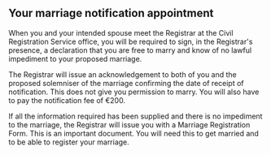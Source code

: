 ##  Your marriage notification appointment

When you and your intended spouse meet the Registrar at the Civil Registration
Service office, you will be required to sign, in the Registrar's presence, a
declaration that you are free to marry and know of no lawful impediment to
your proposed marriage.

The Registrar will issue an acknowledgement to both of you and the proposed
solemniser of the marriage confirming the date of receipt of notification.
This does not give you permission to marry. You will also have to pay the
notification fee of €200.

If all the information required has been supplied and there is no impediment
to the marriage, the Registrar will issue you with a Marriage Registration
Form. This is an important document. You will need this to get married and to
be able to register your marriage.
